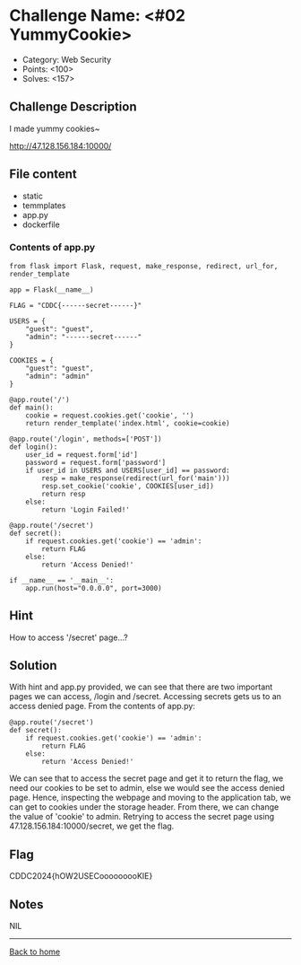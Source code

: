 # Challenge Name: <#02 YummyCookie>

- Category: Web Security
- Points: <100>
- Solves: <157>

## Challenge Description

I made yummy cookies~

http://47.128.156.184:10000/

## File content

- static
- temmplates
- app.py
- dockerfile

### Contents of app.py

```
from flask import Flask, request, make_response, redirect, url_for, render_template

app = Flask(__name__)

FLAG = "CDDC{------secret------}"

USERS = {
    "guest": "guest",
    "admin": "------secret------"
}

COOKIES = {
    "guest": "guest",
    "admin": "admin"
}

@app.route('/')
def main():
    cookie = request.cookies.get('cookie', '')
    return render_template('index.html', cookie=cookie)

@app.route('/login', methods=['POST'])
def login():
    user_id = request.form['id']
    password = request.form['password']
    if user_id in USERS and USERS[user_id] == password:
        resp = make_response(redirect(url_for('main')))
        resp.set_cookie('cookie', COOKIES[user_id])
        return resp
    else:
        return 'Login Failed!'

@app.route('/secret')
def secret():
    if request.cookies.get('cookie') == 'admin':
        return FLAG
    else:
        return 'Access Denied!'

if __name__ == '__main__':
    app.run(host="0.0.0.0", port=3000)
```

## Hint

How to access '/secret' page...?

## Solution

With hint and app.py provided, we can see that there are two important pages we can access, /login and /secret. Accessing secrets gets us to an access denied page. From the contents of app.py:

```
@app.route('/secret')
def secret():
    if request.cookies.get('cookie') == 'admin':
        return FLAG
    else:
        return 'Access Denied!'
```

We can see that to access the secret page and get it to return the flag, we need our cookies to be set to admin, else we would see the access denied page. Hence, inspecting the webpage and moving to the application tab, we can get to cookies under the storage header. From there, we can change the value of 'cookie' to admin. Retrying to access the secret page using 47.128.156.184:10000/secret, we get the flag.

## Flag

CDDC2024{hOW2USECooooooooKIE}

## Notes

NIL

---

[Back to home](https://github.com/kailermai/CTF-Writeups/tree/main/CDDC2024)
